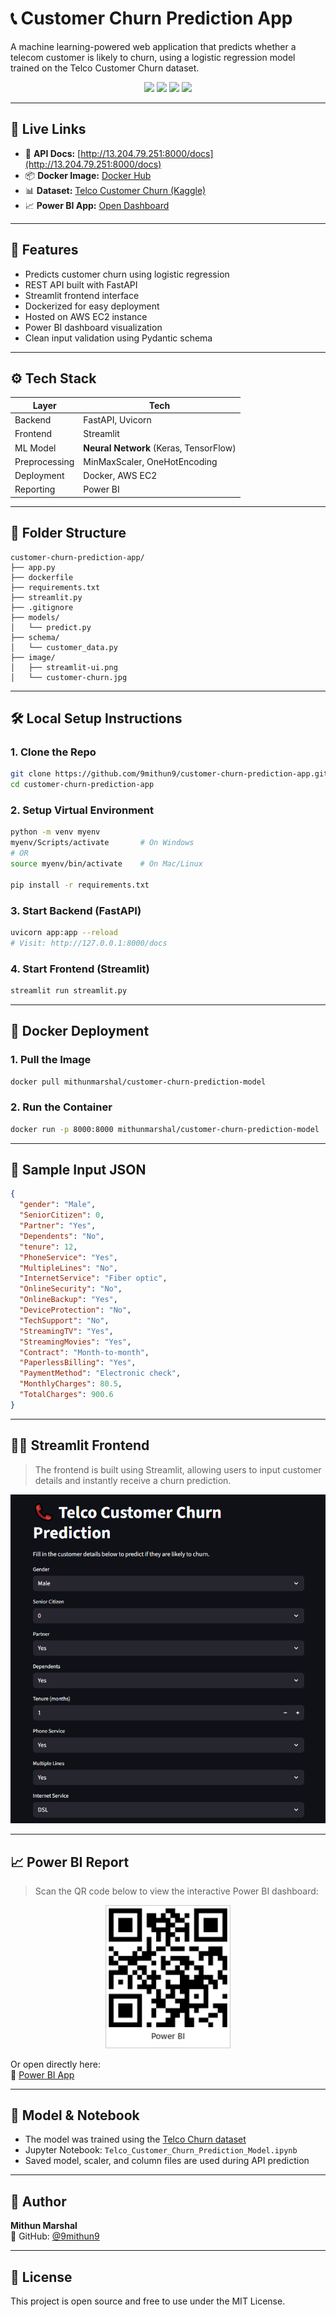 
# 📞 Customer Churn Prediction App

A machine learning-powered web application that predicts whether a telecom customer is likely to churn, using a logistic regression model trained on the Telco Customer Churn dataset.

<div align="center">
  <img src="https://img.shields.io/badge/Backend-FastAPI-green" />
  <img src="https://img.shields.io/badge/Frontend-Streamlit-red" />
  <img src="https://img.shields.io/badge/Deployed-AWS EC2-blue" />
  <img src="https://img.shields.io/badge/Dockerized-Yes-blueviolet" />
</div>

---

## 🔗 Live Links

- 🧠 **API Docs:** [http://13.204.79.251:8000/docs](http://13.204.79.251:8000/docs)
- 📦 **Docker Image:** [Docker Hub](https://hub.docker.com/r/mithunmarshal/customer-churn-prediction-model)
- 📊 **Dataset:** [Telco Customer Churn (Kaggle)](https://www.kaggle.com/datasets/blastchar/telco-customer-churn)
- 📈 **Power BI App:** [Open Dashboard](https://app.powerbi.com/Redirect?action=OpenApp&appId=76c1d8d4-234b-497c-93e1-41eca07c048d&ctid=e8fe393e-b0c7-4e81-addc-84295f3382c5&experience=power-bi)

---

## 🧠 Features

- Predicts customer churn using logistic regression
- REST API built with FastAPI
- Streamlit frontend interface
- Dockerized for easy deployment
- Hosted on AWS EC2 instance
- Power BI dashboard visualization
- Clean input validation using Pydantic schema

---

## ⚙️ Tech Stack

| Layer          | Tech                                  |
|----------------|----------------------------------------|
| Backend        | FastAPI, Uvicorn                      |
| Frontend       | Streamlit                             |
| ML Model       | **Neural Network** (Keras, TensorFlow) |
| Preprocessing  | MinMaxScaler, OneHotEncoding          |
| Deployment     | Docker, AWS EC2                       |
| Reporting      | Power BI                              |

---

## 📁 Folder Structure

```
customer-churn-prediction-app/
├── app.py
├── dockerfile
├── requirements.txt
├── streamlit.py
├── .gitignore
├── models/
│   └── predict.py
├── schema/
│   └── customer_data.py
├── image/
│   ├── streamlit-ui.png
│   └── customer-churn.jpg
```

---

## 🛠️ Local Setup Instructions

### 1. Clone the Repo

```bash
git clone https://github.com/9mithun9/customer-churn-prediction-app.git
cd customer-churn-prediction-app
```

### 2. Setup Virtual Environment

```bash
python -m venv myenv
myenv/Scripts/activate       # On Windows
# OR
source myenv/bin/activate    # On Mac/Linux

pip install -r requirements.txt
```

### 3. Start Backend (FastAPI)

```bash
uvicorn app:app --reload
# Visit: http://127.0.0.1:8000/docs
```

### 4. Start Frontend (Streamlit)

```bash
streamlit run streamlit.py
```

---

## 🐳 Docker Deployment

### 1. Pull the Image

```bash
docker pull mithunmarshal/customer-churn-prediction-model
```

### 2. Run the Container

```bash
docker run -p 8000:8000 mithunmarshal/customer-churn-prediction-model
```

---

## 🧪 Sample Input JSON

```json
{
  "gender": "Male",
  "SeniorCitizen": 0,
  "Partner": "Yes",
  "Dependents": "No",
  "tenure": 12,
  "PhoneService": "Yes",
  "MultipleLines": "No",
  "InternetService": "Fiber optic",
  "OnlineSecurity": "No",
  "OnlineBackup": "Yes",
  "DeviceProtection": "No",
  "TechSupport": "No",
  "StreamingTV": "Yes",
  "StreamingMovies": "Yes",
  "Contract": "Month-to-month",
  "PaperlessBilling": "Yes",
  "PaymentMethod": "Electronic check",
  "MonthlyCharges": 80.5,
  "TotalCharges": 900.6
}
```

---

## 🧑‍💻 Streamlit Frontend

> The frontend is built using Streamlit, allowing users to input customer details and instantly receive a churn prediction.

<p align="center">
  <img src="images/streamlit-ui.png" width="600" />
</p>

---

## 📈 Power BI Report

> Scan the QR code below to view the interactive Power BI dashboard:

<p align="center">
  <img src="images/customer-churn.jpg" width="200" />
</p>

Or open directly here:  
🔗 [Power BI App](https://app.powerbi.com/Redirect?action=OpenApp&appId=76c1d8d4-234b-497c-93e1-41eca07c048d&ctid=e8fe393e-b0c7-4e81-addc-84295f3382c5&experience=power-bi)

---

## 🧾 Model & Notebook

- The model was trained using the [Telco Churn dataset](https://www.kaggle.com/datasets/blastchar/telco-customer-churn)
- Jupyter Notebook: `Telco_Customer_Churn_Prediction_Model.ipynb`
- Saved model, scaler, and column files are used during API prediction

---

## 🙌 Author

**Mithun Marshal**  
📂 GitHub: [@9mithun9](https://github.com/9mithun9)

---

## 📝 License

This project is open source and free to use under the MIT License.
